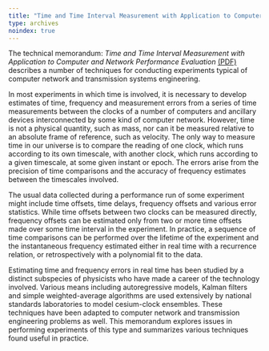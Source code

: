 ```yaml
---
title: "Time and Time Interval Measurement with Application to Computer and Network Performance Evaluation"
type: archives
noindex: true
--- 
```


The technical memorandum: <cite>Time and Time Interval Measurement with Application to Computer and Network Performance Evaluation</cite> [(PDF)](/reflib/memos/memo96a.pdf) describes a number of techniques for conducting experiments typical of computer network and transmission systems engineering.

In most experiments in which time is involved, it is necessary to develop estimates of time, frequency and measurement errors from a series of time measurements between the clocks of a number of computers and ancillary devices interconnected by some kind of computer network. However, time is not a physical quantity, such as mass, nor can it be measured relative to an absolute frame of reference, such as velocity. The only way to measure time in our universe is to compare the reading of one clock, which runs according to its own timescale, with another clock, which runs according to a given timescale, at some given instant or epoch. The errors arise from the precision of time comparisons and the accuracy of frequency estimates between the timescales involved.

The usual data collected during a performance run of some experiment might include time offsets, time delays, frequency offsets and various error statistics. While time offsets between two clocks can be measured directly, frequency offsets can be estimated only from two or more time offsets made over some time interval in the experiment. In practice, a sequence of time comparisons can be performed over the lifetime of the experiment and the instantaneous frequency estimated either in real time with a recurrence relation, or retrospectively with a polynomial fit to the data.

Estimating time and frequency errors in real time has been studied by a distinct subspecies of physicists who have made a career of the technology involved. Various means including autoregressive models, Kalman filters and simple weighted-average algorithms are used extensively by national standards laboratories to model cesium-clock ensembles. These techniques have been adapted to computer network and transmission engineering problems as well. This memorandum explores issues in performing experiments of this type and summarizes various techniques found useful in practice.